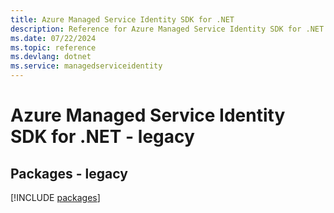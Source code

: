 ```yaml
---
title: Azure Managed Service Identity SDK for .NET
description: Reference for Azure Managed Service Identity SDK for .NET
ms.date: 07/22/2024
ms.topic: reference
ms.devlang: dotnet
ms.service: managedserviceidentity
---
```

# Azure Managed Service Identity SDK for .NET - legacy
## Packages - legacy
[!INCLUDE [packages](managed-service-identity-index.md)]